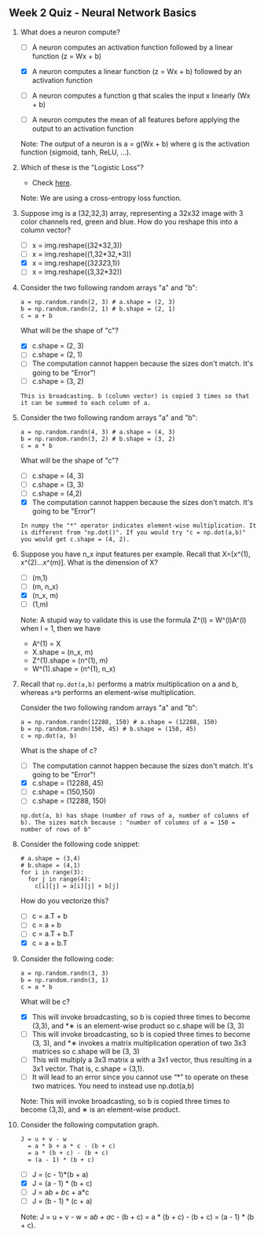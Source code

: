 ## Week 2 Quiz - Neural Network Basics

1. What does a neuron compute?

    - [ ] A neuron computes an activation function followed by a linear function (z = Wx + b)

    - [x] A neuron computes a linear function (z = Wx + b) followed by an activation function

    - [ ] A neuron computes a function g that scales the input x linearly (Wx + b)

    - [ ] A neuron computes the mean of all features before applying the output to an activation function

    Note: The output of a neuron is a = g(Wx + b) where g is the activation function (sigmoid, tanh, ReLU, ...).
    
2. Which of these is the "Logistic Loss"?

    - Check [here](https://en.wikipedia.org/wiki/Cross_entropy#Cross-entropy_error_function_and_logistic_regression).
    
    Note: We are using a cross-entropy loss function.
    
3. Suppose img is a (32,32,3) array, representing a 32x32 image with 3 color channels red, green and blue. How do you reshape this into a column vector?

    - [ ] x = img.reshape((32*32,3))
    - [ ] x = img.reshape((1,32*32,*3))
    - [x] x = img.reshape((32*32*3,1))
    - [ ] x = img.reshape((3,32*32))
    
4. Consider the two following random arrays "a" and "b":

    ```
    a = np.random.randn(2, 3) # a.shape = (2, 3)
    b = np.random.randn(2, 1) # b.shape = (2, 1)
    c = a + b
    ```
    
    What will be the shape of "c"?
    
    - [x] c.shape = (2, 3)
    - [ ] c.shape = (2, 1)
    - [ ] The computation cannot happen because the sizes don't match. It's going to be "Error"!
    - [ ] c.shape = (3, 2)
   
   `This is broadcasting. b (column vector) is copied 3 times so that it can be summed to each column of a.`
    
    
5. Consider the two following random arrays "a" and "b":

    ```
    a = np.random.randn(4, 3) # a.shape = (4, 3)
    b = np.random.randn(3, 2) # b.shape = (3, 2)
    c = a * b
    ```
    
    What will be the shape of "c"?
    
    - [ ] c.shape = (4, 3)
    - [ ] c.shape = (3, 3)
    - [ ] c.shape = (4,2)
    - [x] The computation cannot happen because the sizes don't match. It's going to be "Error"!
    
     `In numpy the "*" operator indicates element-wise multiplication. It is different from "np.dot()". If you would try "c = np.dot(a,b)" you would get c.shape = (4, 2).`

6. Suppose you have n_x input features per example. Recall that X=[x^(1), x^(2)...x^(m)]. What is the dimension of X?

    - [ ] (m,1)
    - [ ] (m, n_x)
    - [x] (n_x, m)
    - [ ] (1,m)
    
    Note: A stupid way to validate this is use the formula Z^(l) = W^(l)A^(l) when l = 1, then we have
    
    - A^(1) = X
    - X.shape = (n_x, m) 
    - Z^(1).shape = (n^(1), m)
    - W^(1).shape = (n^(1), n_x)
    
7. Recall that `np.dot(a,b)` performs a matrix multiplication on a and b, whereas `a*b` performs an element-wise multiplication.

    Consider the two following random arrays "a" and "b":

    ```
    a = np.random.randn(12288, 150) # a.shape = (12288, 150)
    b = np.random.randn(150, 45) # b.shape = (150, 45)
    c = np.dot(a, b)
    ```
    
    What is the shape of c?
    
    - [ ] The computation cannot happen because the sizes don't match. It's going to be "Error"!
    - [x] c.shape = (12288, 45)
    - [ ] c.shape = (150,150)
    - [ ] c.shape = (12288, 150)
    
    `np.dot(a, b) has shape (number of rows of a, number of columns of b). The sizes match because :
    "number of columns of a = 150 = number of rows of b"`
    
8. Consider the following code snippet:

    ```
    # a.shape = (3,4)
    # b.shape = (4,1)
    for i in range(3):
      for j in range(4):
        c[i][j] = a[i][j] + b[j]
    ```
    
    How do you vectorize this?

   - [ ] c = a.T + b
   - [ ] c = a + b
   - [ ] c = a.T + b.T
   - [x] c = a + b.T

9. Consider the following code:

    ```
    a = np.random.randn(3, 3)
    b = np.random.randn(3, 1)
    c = a * b
    ```
    
    What will be c?
    
    - [x] This will invoke broadcasting, so b is copied three times to become (3,3), and *∗ is an element-wise product so c.shape will be (3, 3)
    - [ ] This will invoke broadcasting, so b is copied three times to become (3, 3), and *∗ invokes a matrix multiplication operation of two 3x3 matrices so c.shape will be (3, 3)
    - [ ] This will multiply a 3x3 matrix a with a 3x1 vector, thus resulting in a 3x1 vector. That is, c.shape = (3,1).
    - [ ] It will lead to an error since you cannot use “*” to operate on these two matrices. You need to instead use np.dot(a,b)
    
    Note: This will invoke broadcasting, so b is copied three times to become (3,3), and ∗ is an element-wise product.
    
10. Consider the following computation graph.

    ```
    J = u + v - w
      = a * b + a * c - (b + c)
      = a * (b + c) - (b + c)
      = (a - 1) * (b + c)
    ```
      
    - [ ] J = (c - 1)*(b + a)
    - [x] J = (a - 1) * (b + c)
    - [ ] J = a*b + b*c + a*c
    - [ ] J = (b - 1) * (c + a)
    
    Note:  J = u + v - w = a*b + a*c - (b + c) = a * (b + c) - (b + c) = (a - 1) * (b + c).
